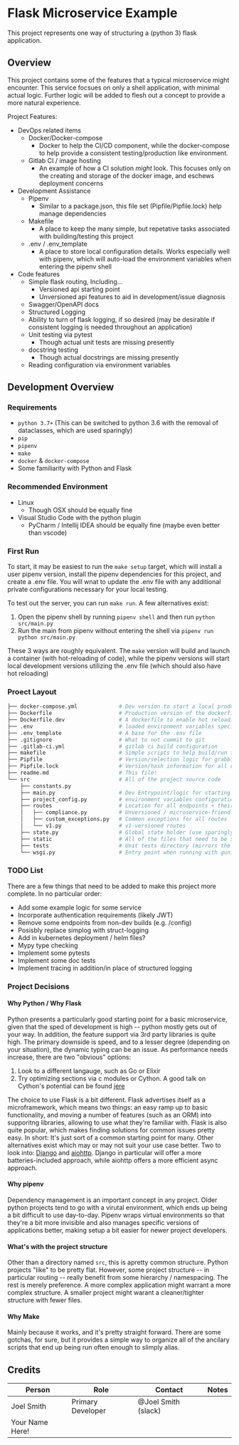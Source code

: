 # Flask Microservice Example

This project represents one way of structuring a (python 3) flask application.

## Overview

This project contains some of the features that a typical microservice might encounter. This service focsues on only a shell application, with minimal actual logic. Further logic will be added to flesh out a concept to provide a more natural experience.

Project Features:

* DevOps related items
  * Docker/Docker-compose
    * Docker to help the CI/CD component, while the docker-compose to help provide a consistent testing/production like environment.
  * Gitlab CI / image hosting
    * An example of how a CI solution _might_ look. This focuses only on the creating and storage of the docker image, and eschews deployment concerns
* Development Assistance
  * Pipenv
    * Similar to a package.json, this file set (Pipfile/Pipfile.lock) help manage dependencies
  * Makefile
    * A place to keep the many simple, but repetative tasks associated with building/testing this project
  * .env / .env_template
    * A place to store local configuration details. Works especially well with pipenv, which will auto-load the environment variables when entering the pipenv shell 
* Code features
  * Simple flask routing, Including...
    * Versioned api starting point
    * Unversioned api features to aid in development/issue diagnosis
  * Swagger/OpenAPI docs
  * Structured Logging
  * Ability to turn of flask logging, if so desired (may be desirable if consistent logging is needed throughout an application)
  * Unit testing via pytest
    * Though actual unit tests are missing presently
  * docstring testing
    * Though actual docstrings are missing presently
  * Reading configuration via environment variables

## Development Overview

### Requirements

* `python 3.7+` (This can be switched to python 3.6 with the removal of dataclasses, which are used sparingly)
* `pip`
* `pipenv`
* `make`
* `docker` & `docker-compose`
* Some familiarity with Python and Flask

### Recommended Environment

* Linux
  * Though OSX should be equally fine
* Visual Studio Code with the python plugin
  * PyCharm / Intellij IDEA should be equally fine (maybe even better than vscode)

### First Run

To start, it may be easiest to run the `make setup` target, which will install a user pipenv version, install the pipenv dependencies for this project, and create a .env file. You will wnat to update the .env file with any additional private configurations necessary for your local testing.

To test out the server, you can run `make run`. A few alternatives exist:

1. Open the pipenv shell by running `pipenv shell` and then run `python src/main.py`
2. Run the main from pipenv without entering the shell via `pipenv run python src/main.py`

These 3 ways are roughly equivalent. The `make` version will build and launch a container (with hot-reloading of code), while the pipenv versions will start local development versions utilizing the .env file (which should also have hot reloading)

### Proect Layout

```bash
├── docker-compose.yml             # Dev version to start a local production-like environment
├── Dockerfile                     # Production version of the dockerfile
├── Dockerfile.dev                 # A dockerfile to enable hot reloading / reading from src directory instead of dist
├── .env                           # loaded environment variables specific to this project
├── .env_template                  # A base for the .env file
├── .gitignore                     # What to not commit to git
├── .gitlab-ci.yml                 # gitlab ci build configuration
├── makefile                       # Simple scripts to help build/run the project
├── Pipfile                        # Version/selection logic for grabbing dependencies
├── Pipfile.lock                   # Version/hash information for all dependencies
├── readme.md                      # This file!
└── src                            # All of the project source code
    ├── constants.py
    ├── main.py                    # Dev Entrypoint/logic for starting up the server
    ├── project_config.py          # environment variables configuration
    ├── routes                     # Location for all endpoints + their logic
    │   ├── compliance.py          # Unversioned / microservice-friendly routes
    │   ├── custom_exceptions.py   # Common exceptions for all routes
    │   └── v1.py                  # v1-versioned routes
    ├── state.py                   # Global state holder (use sparingly)
    ├── static                     # All of the files that need to be served statically (this includes swagger)
    ├── tests                      # Unit tests directory (mirrors the src directory)
    └── wsgi.py                    # Entry point when running with gunicorn
```

### TODO List

There are a few things that need to be added to make this project more complete. In no particular order:

* Add some example logic for some service
* Incorporate authentication requirements (likely JWT)
* Remove some endpoints from non-dev builds (e.g. /config)
* Posisbly replace simplog with struct-logging
* Add in kubernetes deployment / helm files?
* Mypy type checking
* Implement some pytests
* Implement some doc tests
* Implement tracing in addition/in place of structured logging

### Project Decisions

#### Why Python / Why Flask

Python presents a particularly good starting point for a basic microservice, given that the sped of development is high -- python mostly gets out of your way. In addition, the feature support via 3rd party libraries is quite high. The primary downside is speed, and to a lesser degree (depending on your situation), the dynamic typing can be an issue. As performance needs increase, there are two "obvious" options:

1. Look to a different langauge, such as Go or Elixir
2. Try optimizing sections via c modules or Cython. A good talk on Cython's potential can be found [jere](https://www.youtube.com/watch?v=_1MSX7V28Po)

The choice to use Flask is a bit different. Flask advertises itself as a microframework, which means two things: an easy ramp up to basic functionality, and moving a number of features (such as an ORM) into supporitng libraries, allowing to use what they're familiar with. Flask is also quite popular, which makes finding solutions for common issues pretty easy. In short: It's just sort of a common starting point for many. Other alternatives exist which may or may not suit your use case better. Two to look into: [Django](https://www.djangoproject.com/) and [aiohttp](https://aiohttp.readthedocs.io/en/stable/). Django in particular will offer a more batteries-included approach, while aiohttp offers a more efficient async approach.

#### Why pipenv

Dependency management is an important concept in any project. Older python projects tend to go with a virutal environment, which ends up being a bit difficult to use day-to-day. Pipenv wraps virtual environments so that they're a bit more invisible and also manages specific versions of applications better, making setup a bit easier for newer project developers.

#### What's with the project structure

Other than a directory named `src`, this is apretty common structure. Python projects "like" to be pretty flat. However, some project structure -- in particular routing -- really benefit from some hierarchy / namespacing. The rest is merely preference. A more complex application might warrant a more complex structure. A smaller project might warant a cleaner/tighter structure with fewer files.

#### Why Make

Mainly because it works, and it's pretty straight forward. There are some gotchas, for sure, but it provides a simple way to organize all of the ancilary scripts that end up being run often enough to slimply alias.

## Credits

| Person          | Role              | Contact             | Notes |
| --------------- | ----------------- | ------------------- | ----- |
| Joel Smith      | Primary Developer | @Joel Smith (slack) |       |
| Your Name Here! |                   |                     |       |
